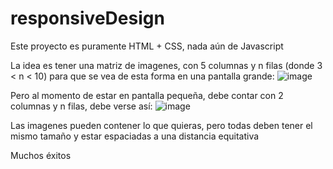 # responsiveDesign
Este proyecto es puramente HTML + CSS, nada aún de Javascript

La idea es tener una matriz de imagenes, con 5 columnas y n filas (donde 3 < n < 10) para que se vea de esta forma en una pantalla grande:
![image](https://user-images.githubusercontent.com/26677733/196776126-ccf24f78-faf8-4694-baaf-e4981fec8d6c.png)

Pero al momento de estar en pantalla pequeña, debe contar con 2 columnas y n filas, debe verse así:
![image](https://user-images.githubusercontent.com/26677733/196776548-0fa23727-5e65-4342-9036-0b28b682db69.png)

Las imagenes pueden contener lo que quieras, pero todas deben tener el mismo tamaño y estar espaciadas a una distancia equitativa

Muchos éxitos
